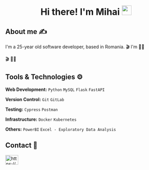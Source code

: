 <h1 align="center"> 
    Hi there! I'm Mihai <img src="https://media.giphy.com/media/hvRJCLFzcasrR4ia7z/giphy.gif" width="30px">
</h1>

## About me ✍️
<p align="left">
    I'm a 25-year old software developer, based in Romania.
    🎬 I'm
💪🏽
</p>

<!--   who likes to build new projects using different technologies. Fast learner. I enjoy the process of studying about anything that I need in order to solve a problem. -->

🎬
💪🏽

## Tools & Technologies ⚙

**Web Development:** `Python` `MySQL` `Flask` `FastAPI`
 
**Version Control:** `Git` `GitLab`

**Testing:** `Cypress` `Postman` 

**Infrastructure:** `Docker` `Kubernetes`

**Others:** `PowerBI` `Excel - Exploratory Data Analysis`

## Contact 📧
<p align="left">
    <a href="https://www.linkedin.com/in/mihaibalaur/" target="blank">
        <img align="center" src="https://raw.githubusercontent.com/rahuldkjain/github-profile-readme-generator/master/src/images/icons/Social/linked-in-alt.svg"
            alt="https://www.linkedin.com/in/mihaibalaur/" height="30" width="40" />
    </a>
</p>



<!--

Here are some ideas to get you started:

- 🔭 I’m currently working on ...
- 🌱 I’m currently learning ...
- 👯 I’m looking to collaborate on ...
- 🤔 I’m looking for help with ...
- 💬 Ask me about ...
- 📫 How to reach me: ...
- 😄 Pronouns: ...
- ⚡ Fun fact

  -->
